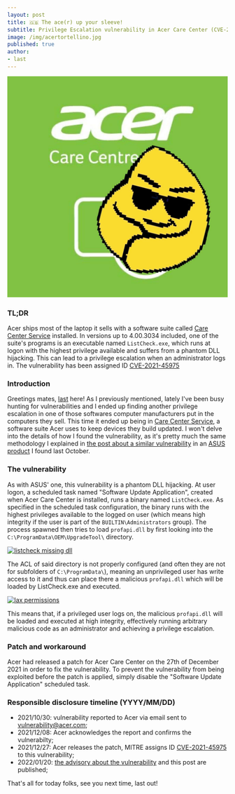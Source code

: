 ```yaml
---
layout: post
title: 🇬🇧 The ace(r) up your sleeve!
subtitle: Privilege Escalation vulnerability in Acer Care Center (CVE-2021-45975)
image: /img/acertortellino.jpg
published: true
author:
- last
---
```

![acer pwnd](/img/acertortellino.jpg)

### TL;DR
Acer ships most of the laptop it sells with a software suite called [Care Center Service](https://www.acer.com/ac/en/US/content/software-acer-care-center) installed. In versions up to 4.00.3034 included, one of the suite's programs is an executable named `ListCheck.exe`, which runs at logon with the highest privilege available and suffers from a phantom DLL hijacking. This can lead to a privilege escalation when an administrator logs in. The vulnerability has been assigned ID [CVE-2021-45975](https://cve.report/CVE-2021-45975)

### Introduction
Greetings mates, [last](https://twitter.com/last0x00) here! As I previously mentioned, lately I've been busy hunting for vulnerabilities and I ended up finding another privilege escalation in one of those softwares computer manufacturers put in the computers they sell. This time it ended up being in [Care Center Service](https://www.acer.com/ac/en/US/content/software-acer-care-center), a software suite Acer uses to keep devices they build updated. I won't delve into the details of how I found the vulnerability, as it's pretty much the same methodology I explained in [the post about a similar vulnerability](https://aptw.tf/2021/09/24/armoury-crate-privesc.html) in an [ASUS product](https://nvd.nist.gov/vuln/detail/CVE-2021-40981) I found last October.

### The vulnerability
As with ASUS' one, this vulnerability is a phantom DLL hijacking. At user logon, a scheduled task named "Software Update Application", created when Acer Care Center is installed, runs a binary named `ListCheck.exe`. As specified in the scheduled task configuration, the binary runs with the highest privileges available to the logged on user (which means high integrity if the user is part of the `BUILTIN\Administrators` group). The process spawned then tries to load `profapi.dll` by first looking into the `C:\ProgramData\OEM\UpgradeTool\` directory. 

[![listcheck missing dll]({{site.baseurl}}/img/listcheck_dll.png)]({{site.baseurl}}/img/listcheck_dll.png)

The ACL of said directory is not properly configured (and often they are not for subfolders of `C:\ProgramData\`), meaning an unprivileged user has write access to it and thus can place there a malicious `profapi.dll` which will be loaded by ListCheck.exe and executed. 

[![lax permissions]({{site.baseurl}}/img/listcheck_perm.png)]({{site.baseurl}}/img/listcheck_perm.png)

This means that, if a privileged user logs on, the malicious `profapi.dll` will be loaded and executed at high integrity, effectively running arbitrary malicious code as an administrator and achieving a privilege escalation.

### Patch and workaround
Acer had released a patch for Acer Care Center on the 27th of December 2021 in order to fix the vulnerability. To prevent the vulnerability from being exploited before the patch is applied, simply disable the "Software Update Application" scheduled task.

### Responsible disclosure timeline (YYYY/MM/DD)
- 2021/10/30: vulnerability reported to Acer via email sent to [vulnerability@acer.com](mailto:vulnerability@acer.com);
- 2021/12/08: Acer acknowledges the report and confirms the vulnerabilty;
- 2021/12/27: Acer releases the patch, MITRE assigns ID [CVE-2021-45975](https://cve.report/CVE-2021-45975) to this vulnerability;
- 2022/01/20: [the advisory about the vulnerability](https://community.acer.com/en/kb/articles/14757-acer-care-center-requires-an-update-to-resolve-a-security-vulnerability) and this post are published;

That's all for today folks, see you next time, last out!
